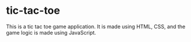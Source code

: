 # tic-tac-toe
This is a tic tac toe game application. It is made using HTML, CSS,
and the game logic is made using JavaScript.